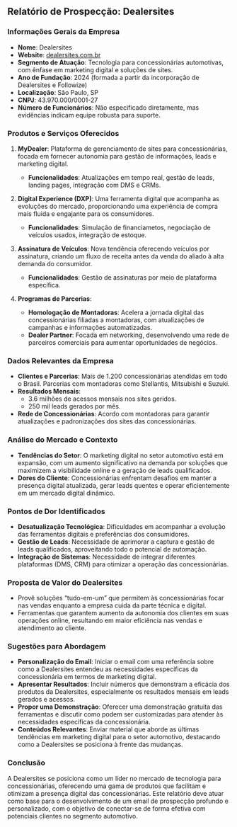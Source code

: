 ## Relatório de Prospecção: Dealersites

### Informações Gerais da Empresa

- **Nome**: Dealersites
- **Website**: [dealersites.com.br](https://www.dealersites.com.br)
- **Segmento de Atuação**: Tecnologia para concessionárias automotivas, com ênfase em marketing digital e soluções de sites.
- **Ano de Fundação**: 2024 (formada a partir da incorporação de Dealersites e Followize)
- **Localização**: São Paulo, SP
- **CNPJ**: 43.970.000/0001-27
- **Número de Funcionários**: Não especificado diretamente, mas evidências indicam equipe robusta para suporte.

### Produtos e Serviços Oferecidos

1. **MyDealer**: Plataforma de gerenciamento de sites para concessionárias, focada em fornecer autonomia para gestão de informações, leads e marketing digital.
   - **Funcionalidades**: Atualizações em tempo real, gestão de leads, landing pages, integração com DMS e CRMs.

2. **Digital Experience (DXP)**: Uma ferramenta digital que acompanha as evoluções do mercado, proporcionando uma experiência de compra mais fluida e engajante para os consumidores.
   - **Funcionalidades**: Simulação de financiametos, negociação de veículos usados, integração de estoque.

3. **Assinatura de Veículos**: Nova tendência oferecendo veículos por assinatura, criando um fluxo de receita antes da venda do aliado à alta demanda do consumidor.
   - **Funcionalidades**: Gestão de assinaturas por meio de plataforma específica.

4. **Programas de Parcerias**: 
   - **Homologação de Montadoras**: Acelera a jornada digital das concessionárias filiadas a montadoras, com atualizações de campanhas e informações automatizadas.
   - **Dealer Partner**: Focada em networking, desenvolvendo uma rede de parceiros comerciais para aumentar oportunidades de negócios.

### Dados Relevantes da Empresa

- **Clientes e Parcerias**: Mais de 1.200 concessionárias atendidas em todo o Brasil. Parcerias com montadoras como Stellantis, Mitsubishi e Suzuki.
- **Resultados Mensais**: 
  - 3.6 milhões de acessos mensais nos sites geridos.
  - 250 mil leads gerados por mês.
- **Rede de Concessionárias**: Acordo com montadoras para garantir atualizações e padronizações dos sites das concessionárias.
  
### Análise do Mercado e Contexto

- **Tendências do Setor**: O marketing digital no setor automotivo está em expansão, com um aumento significativo na demanda por soluções que maximizem a visibilidade online e a geração de leads qualificados.
- **Dores do Cliente**: Concessionárias enfrentam desafios em manter a presença digital atualizada, gerar leads quentes e operar eficientemente em um mercado digital dinâmico.
  
### Pontos de Dor Identificados

- **Desatualização Tecnológica**: Dificuldades em acompanhar a evolução das ferramentas digitais e preferências dos consumidores.
- **Gestão de Leads**: Necessidade de aprimorar a captura e gestão de leads qualificados, aproveitando todo o potencial de automação.
- **Integração de Sistemas**: Necessidade de integrar diferentes plataformas (DMS, CRM) para otimizar a operação das concessionárias.

### Proposta de Valor do Dealersites

- Provê soluções “tudo-em-um” que permitem às concessionárias focar nas vendas enquanto a empresa cuida da parte técnica e digital.
- Ferramentas que garantem aumento da autonomia dos clientes em suas operações online, resultando em maior eficiência nas vendas e atendimento ao cliente.
  
### Sugestões para Abordagem

- **Personalização do Email**: Iniciar o email com uma referência sobre como a Dealersites entendeu as necessidades específicas da concessionária em termos de marketing digital.
- **Apresentar Resultados**: Incluir números que demonstram a eficácia dos produtos da Dealersites, especialmente os resultados mensais em leads gerados e acessos.
- **Propor uma Demonstração**: Oferecer uma demonstração gratuita das ferramentas e discutir como podem ser customizadas para atender às necessidades específicas da concessionária.
- **Conteúdos Relevantes**: Enviar material que aborde as últimas tendências em marketing digital para o setor automotivo, destacando como a Dealersites se posiciona à frente das mudanças.

### Conclusão

A Dealersites se posiciona como um líder no mercado de tecnologia para concessionárias, oferecendo uma gama de produtos que facilitam e otimizam a presença digital das concessionárias. Este relatório deve atuar como base para o desenvolvimento de um email de prospecção profundo e personalizado, com o objetivo de conectar-se de forma efetiva com potenciais clientes no segmento automotivo.
